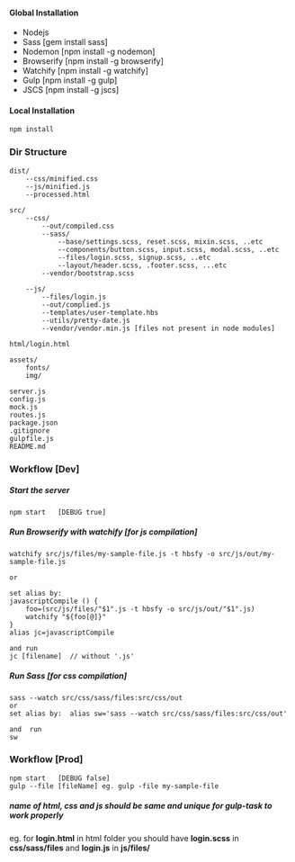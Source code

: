 #### Global Installation
- Nodejs
- Sass [gem install sass]
- Nodemon [npm install -g nodemon]
- Browserify [npm install -g browserify]
- Watchify [npm install -g watchify]
- Gulp [npm install -g gulp]
- JSCS [npm install -g jscs]
 
#### Local Installation
    npm install

### Dir Structure
	

    dist/
	    --css/minified.css    
	    --js/minified.js
	    --processed.html
	    
	src/
	    --css/
	        --out/compiled.css
	        --sass/
	            --base/settings.scss, reset.scss, mixin.scss, ..etc 
	            --components/button.scss, input.scss, modal.scss, ..etc
	            --files/login.scss, signup.scss, ..etc
	            --layout/header.scss, .footer.scss, ...etc
	        --vendor/bootstrap.scss
	        
	    --js/
	        --files/login.js
	        --out/complied.js
	        --templates/user-template.hbs
	        --utils/pretty-date.js
	        --vendor/vendor.min.js [files not present in node modules]
    
    html/login.html
    
    assets/
        fonts/
        img/
        
    server.js
    config.js
    mock.js
    routes.js
    package.json
    .gitignore
    gulpfile.js
    README.md

### Workflow [Dev]
##### Start  the server
   
    npm start   [DEBUG true]

##### Run Browserify with watchify [for js compilation]
    watchify src/js/files/my-sample-file.js -t hbsfy -o src/js/out/my-sample-file.js

    or

    set alias by:  
    javascriptCompile () {
  		foo=(src/js/files/"$1".js -t hbsfy -o src/js/out/"$1".js)
  		watchify "${foo[@]}"
	}
	alias jc=javascriptCompile

	and run 
	jc [filename]  // without '.js'

##### Run Sass [for css compilation]
    sass --watch src/css/sass/files:src/css/out
    or
	set alias by:  alias sw='sass --watch src/css/sass/files:src/css/out'

	and  run
	sw

### Workflow [Prod]
    npm start   [DEBUG false]
    gulp --file [fileName] eg. gulp -file my-sample-file 
    
##### name of html, css and js should be same and unique for gulp-task to work properly
eg. for **login.html** in html folder you should have **login.scss** in **css/sass/files**
and **login.js** in **js/files/**